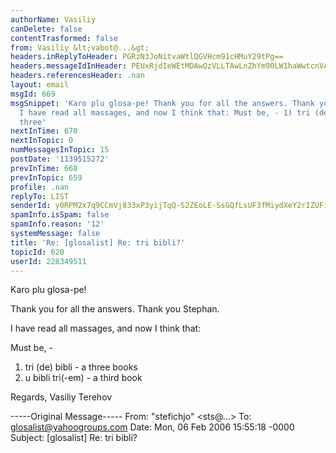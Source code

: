 ```yaml
---
authorName: Vasiliy
canDelete: false
contentTrasformed: false
from: Vasiliy &lt;vabot@...&gt;
headers.inReplyToHeader: PGRzN3JoNitvaWtlQGVHcm91cHMuY29tPg==
headers.messageIdInHeader: PEUxRjdIeWEtMDAwQzVLLTAwLnZhYm90LW1haWwtcnVAZjMxLm1haWwucnU+
headers.referencesHeader: .nan
layout: email
msgId: 669
msgSnippet: 'Karo plu glosa-pe! Thank you for all the answers. Thank you Stephan.
  I have read all massages, and now I think that: Must be, - 1) tri (de) bibli - a
  three'
nextInTime: 670
nextInTopic: 0
numMessagesInTopic: 15
postDate: '1139515272'
prevInTime: 668
prevInTopic: 659
profile: .nan
replyTo: LIST
senderId: y0RPM2x7q9CCmVj833xP3yijTqQ-S2ZEoLE-SsGQfLsUF3fMiydXeY2rIZUFijE7J8R3SQRCxuVTbYITZ9I
spamInfo.isSpam: false
spamInfo.reason: '12'
systemMessage: false
title: 'Re: [glosalist] Re: tri bibli?'
topicId: 620
userId: 228349511
---
```



Karo plu glosa-pe!

Thank you for all the answers.
Thank you Stephan.

I have read all massages, and now I think that:

Must be, -

1) tri (de) bibli - a three books
2) u bibli tri(-em) - a third book


Regards,
Vasiliy Terehov


-----Original Message-----
From: "stefichjo" <sts@...>
To: glosalist@yahoogroups.com
Date: Mon, 06 Feb 2006 15:55:18 -0000
Subject: [glosalist] Re: tri bibli?


